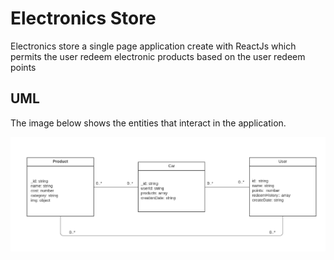 # Electronics Store
 Electronics store a single page application create with ReactJs which permits the user redeem electronic products based on the user redeem points

 ## UML
 The image below shows the entities that interact in the application.

![Electronics Store UML](/src/images/Electronics-store-UML.png)
